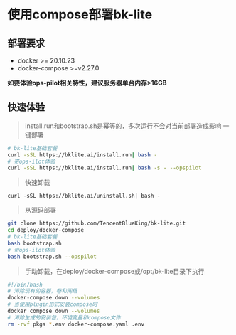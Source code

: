 # 使用compose部署bk-lite

## 部署要求

* docker >= 20.10.23
* docker-compose >=v2.27.0 

**如要体验ops-pilot相关特性，建议服务器单台内存>16GB**

## 快速体验

> install.run和bootstrap.sh是幂等的，多次运行不会对当前部署造成影响
> 一键部署
```bash
# bk-lite基础套餐
curl -sSL https://bklite.ai/install.run| bash -
# 带ops-ilot体验
curl -sSL https://bklite.ai/install.run| bash -s - --opspilot
```
> 快速卸载
```
curl -sSL https://bklite.ai/uninstall.sh| bash -
```

> 从源码部署
```bash
git clone https://github.com/TencentBlueKing/bk-lite.git
cd deploy/docker-compose
# bk-lite基础套餐
bash bootstrap.sh
# 带ops-ilot体验
bash bootstrap.sh --opspilot
```

> 手动卸载，在deploy/docker-compose或/opt/bk-lite目录下执行
```bash
#!/bin/bash
# 清除现有的容器，卷和网络
docker-compose down --volumes
# 当使用plugin形式安装compose时
docker compose down --volumes
# 清除生成的安装包，环境变量和compose文件
rm -rvf pkgs *.env docker-compose.yaml .env
```

